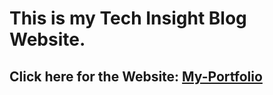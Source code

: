 # This is my Tech Insight Blog Website.

## Click here for the Website: [**My-Portfolio**](https://sayankumardas0007.github.io/Tech-Blog-Website/)